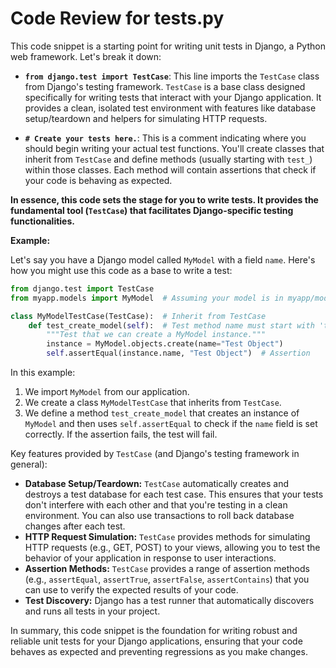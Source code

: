 # Code Review for tests.py

This code snippet is a starting point for writing unit tests in Django, a Python web framework. Let's break it down:

*   **`from django.test import TestCase`**: This line imports the `TestCase` class from Django's testing framework.  `TestCase` is a base class designed specifically for writing tests that interact with your Django application. It provides a clean, isolated test environment with features like database setup/teardown and helpers for simulating HTTP requests.

*   **`# Create your tests here.`**: This is a comment indicating where you should begin writing your actual test functions.  You'll create classes that inherit from `TestCase` and define methods (usually starting with `test_`) within those classes.  Each method will contain assertions that check if your code is behaving as expected.

**In essence, this code sets the stage for you to write tests. It provides the fundamental tool (`TestCase`) that facilitates Django-specific testing functionalities.**

**Example:**

Let's say you have a Django model called `MyModel` with a field `name`.  Here's how you might use this code as a base to write a test:

```python
from django.test import TestCase
from myapp.models import MyModel  # Assuming your model is in myapp/models.py

class MyModelTestCase(TestCase):  # Inherit from TestCase
    def test_create_model(self):  # Test method name must start with 'test_'
        """Test that we can create a MyModel instance."""
        instance = MyModel.objects.create(name="Test Object")
        self.assertEqual(instance.name, "Test Object")  # Assertion

```

In this example:

1.  We import `MyModel` from our application.
2.  We create a class `MyModelTestCase` that inherits from `TestCase`.
3.  We define a method `test_create_model` that creates an instance of `MyModel` and then uses `self.assertEqual` to check if the `name` field is set correctly.  If the assertion fails, the test will fail.

Key features provided by `TestCase` (and Django's testing framework in general):

*   **Database Setup/Teardown:**  `TestCase` automatically creates and destroys a test database for each test case. This ensures that your tests don't interfere with each other and that you're testing in a clean environment.  You can also use transactions to roll back database changes after each test.
*   **HTTP Request Simulation:** `TestCase` provides methods for simulating HTTP requests (e.g., GET, POST) to your views, allowing you to test the behavior of your application in response to user interactions.
*   **Assertion Methods:** `TestCase` provides a range of assertion methods (e.g., `assertEqual`, `assertTrue`, `assertFalse`, `assertContains`) that you can use to verify the expected results of your code.
*   **Test Discovery:** Django has a test runner that automatically discovers and runs all tests in your project.

In summary, this code snippet is the foundation for writing robust and reliable unit tests for your Django applications, ensuring that your code behaves as expected and preventing regressions as you make changes.
